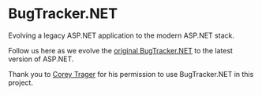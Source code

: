 BugTracker.NET
==============

Evolving a legacy ASP.NET application to the modern ASP.NET stack.

Follow us here as we evolve the [original BugTracker.NET](http://ifdefined.com/bugtrackernet.html) to the latest version of ASP.NET.

Thank you to [Corey Trager](http://ifdefined.com/www/) for his permission to use BugTracker.NET in this project.

